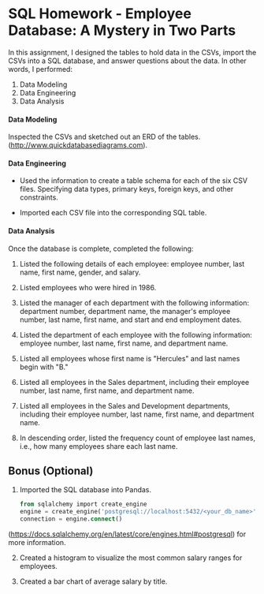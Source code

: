 # SQL Homework - Employee Database: A Mystery in Two Parts
In this assignment, I designed the tables to hold data in the CSVs, import the CSVs into a SQL database, and answer questions about the data. In other words, I performed:

1. Data Modeling
2. Data Engineering
3. Data Analysis

#### Data Modeling

Inspected the CSVs and sketched out an ERD of the tables. (http://www.quickdatabasediagrams.com).

#### Data Engineering

* Used the information to create a table schema for each of the six CSV files. Specifying data types, primary keys, foreign keys, and other constraints.

* Imported each CSV file into the corresponding SQL table.

#### Data Analysis
Once the database is complete, completed the following:

1. Listed the following details of each employee: employee number, last name, first name, gender, and salary.

2. Listed employees who were hired in 1986.

3. Listed the manager of each department with the following information: department number, department name, the manager's employee number, last name, first name, and start and end employment dates.

4. Listed the department of each employee with the following information: employee number, last name, first name, and department name.

5. Listed all employees whose first name is "Hercules" and last names begin with "B."

6. Listed all employees in the Sales department, including their employee number, last name, first name, and department name.

7. Listed all employees in the Sales and Development departments, including their employee number, last name, first name, and department name.

8. In descending order, listed the frequency count of employee last names, i.e., how many employees share each last name.

## Bonus (Optional)
1. Imported the SQL database into Pandas. 

   ```sql
   from sqlalchemy import create_engine
   engine = create_engine('postgresql://localhost:5432/<your_db_name>')
   connection = engine.connect()
   ```
(https://docs.sqlalchemy.org/en/latest/core/engines.html#postgresql) for more information.

2. Created a histogram to visualize the most common salary ranges for employees.

3. Created a bar chart of average salary by title.
